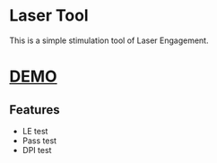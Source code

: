 # Laser Tool

This is a simple stimulation tool of Laser Engagement.
# [DEMO](https://softpro-todo-list.vercel.app/)

## Features

- LE test
- Pass test
- DPI test
